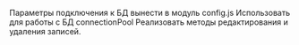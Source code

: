 Параметры подключения к БД вынести в модуль config.js
Использовать для работы с БД connectionPool
Реализовать методы редактирования и удаления записей.

